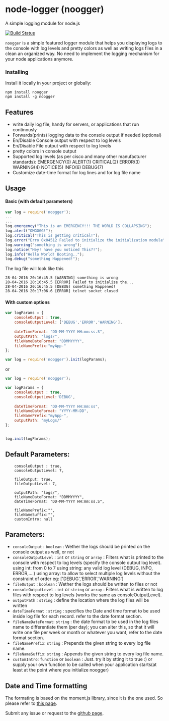 # node-logger (noogger)

A simple logging module for node.js


[![Build Status](https://travis-ci.org/websockets/ws.svg?branch=master)](https://travis-ci.org/websockets/ws)

`noogger` is a simple featured logger module that helps you displaying logs to the console with log levels and pretty colors
 as well as writing logs files in a clean an organized way.
No need to implement the logging mechanism for your node applications anymore.


### Installing
Install it locally in your project or globally:
```
npm install noogger
npm install -g noogger
```

## Features

-  write daily log file, handy for servers, or applications that run continously
-  Forwards(prints) logging data to the console output if needed (optional)
-  En/Disable Console output with respect to log levels 
-  En/Disable File output with respect to log levels 
-  pretty colors in console output
-  Supported log levels (as per cisco and many other manufacturer standards):
	EMERGENCY(0)
	ALERT(1)
	CRITICAL(2)
	ERROR(3)
	WARNING(4)
	NOTICE(5)
	INFO(6)
	DEBUG(7)
-  Customize date-time format for log lines and for log file name

## Usage

#### Basic (with default parameters)

```js
var log = require('noogger');
...
...
log.emergency("This is an EMERGENCY!!! THE WORLD IS COLLAPSING");
log.alert("OMGGGG!");
log.critical("This is getting critical!");
log.error("Erro 0x04512 Failed to initialize the initialization module");
log.warning("something is wrong");
log.notice("Hey! have you noticed This?!");
log.info("Hello World! Booting..");
log.debug("something Happened!");

```
The log file will look like this
```
28-04-2016 20:16:45.5 [WARNING] something is wrong
28-04-2016 20:16:45.5 [ERROR] Failed to initialize the...
28-04-2016 20:16:45.5 [DEBUG] something Happened!
28-04-2016 20:17:06.6 [ERROR] telnet socket closed
```

#### With custom options

```js
var logParams = {
	consoleOutput : true,
	consoleOutputLevel: ['DEBUG','ERROR','WARNING'],
	
	dateTimeFormat: "DD-MM-YYYY HH:mm:ss.S",
	outputPath: "logs/",
	fileNameDateFormat: "DDMMYYYY",
	fileNamePrefix:"myApp-"
};

var log = require('noogger').init(logParams);

```
or
```js
var log = require('noogger');

var logParams = {
	consoleOutput : true,
	consoleOutputLevel:'DEBUG',
	
	dateTimeFormat: "DD-MM-YYYY HH:mm:ss",
	fileNameDateFormat: "YYYY-MM-DD",
	fileNamePrefix:"myApp-",
	outputPath: "myLogs/"
};


log.init(logParams);
```

## Default Parameters: 
```
	consoleOutput : true,
	consoleOutputLevel: 7, 
	
	fileOutput: true,
	fileOutputLevel: 7, 
	
	outputPath: "logs/",
	fileNameDateFormat: "DDMMYYYY",
	dateTimeFormat: "DD-MM-YYYY HH:mm:ss.S",
	
	fileNamePrefix:"",
	fileNameSuffix:"",
	customIntro: null
```

## Parameters: 
-  	`consoleOutput` : `boolean` : Wether the logs should be printed on the console output as well, or not
-  	`consoleOutputLevel` : `int` or `string` or `array`  : Filters what is printed to the console with respect to log levels (specify the console output log level).
   	using int: from 0 to 7 
  	using string: any valid log level (DEBUG, INFO, ERROR,....)
  	using array: to allow to select multiple log levels without the constraint of order  eg: ['DEBUG','ERROR','WARNING']
-  	`fileOutput` : `boolean` : Wether the logs should be written to files or not
-  	`consoleOutputLevel` : `int` or `string` or `array`  : Filters what is written to log files with respect to log levels (works the same as consoleOutputLevel).
-  	`outputPath` : `string` : define the location where the log files  will be written
-  	`dateTimeFormat` : `string` : specifies the Date and time format to be used inside log file for each record.
                             refer to the date format section.
-  	`fileNameDateFormat`: `string` : the date format to be used in the log files name to differentiate them (per day); 
                               you can alter this, so that it will write one file per week or month or whatever you want,
                               refer to the date format section.
-  	`fileNamePrefix`: `string` : Prepends the given string to every log file name.
-  	`fileNameSuffix`: `string` : Appends the given string to every log file name.
-  	`customIntro`: `function` or `boolean` : Just. try it by stting it to true :) or supply your own function to be called when your application starts(at least at the point where you initialize noogger)


## Date and Time formatting

The formating is based on the moment.js library, since it is the one used.
So please refer to [this page][1].

Submit any issue or request to the [github page][2].

[1]: http://momentjs.com/docs/#/displaying/format/
[2]: https://github.com/Xsmael/node-logger/issues
